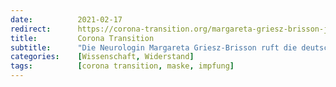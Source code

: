 ```yaml
---
date:          2021-02-17
redirect:      https://corona-transition.org/margareta-griesz-brisson-jetzt-wird-der-gehirnlose-impfwahn-auf-uns
title:         Corona Transition
subtitle:      "Die Neurologin Margareta Griesz-Brisson ruft die deutschen Ärztekammern zur Torpedierung der Regierungsmassnahmen auf"
categories:    [Wissenschaft, Widerstand]
tags:          [corona transition, maske, impfung]
---
```

